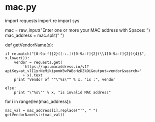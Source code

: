 # mac.py
import requests
import re
import sys

mac = raw_input("Enter one or more your MAC address with Spaces: ")
mac_address = mac.split(" ")

def getVendorName(x):

    if re.match("[0-9a-f]{2}([-:.])[0-9a-f]{2}(\\1[0-9a-f]{2}){4}$", x.lower()):
        vendor = requests.get(
            'https://api.macaddress.io/v1?apiKey=at_vlI1yrNeMikipomW3wPWBoHzDZkOi&output=vendor&search='
            + x).text
        print "Vendor of ""\"%s\"" % x, "is :", vendor

    else:
        print "\"%s\"" % x, "is invalid MAC address"


for i in range(len(mac_address)):

    mac_val = mac_address[i].replace("'", " ")
    getVendorName(str(mac_val))
